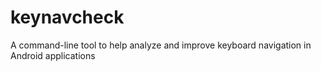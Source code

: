 # keynavcheck
A command-line tool to help analyze and improve keyboard navigation in Android applications
